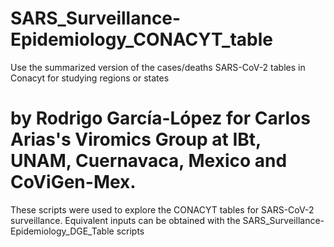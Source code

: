 # SARS_Surveillance-Epidemiology_CONACYT_table
Use the summarized version of the cases/deaths SARS-CoV-2  tables in Conacyt for studying regions or states
# by Rodrigo García-López for Carlos Arias's Viromics Group at IBt, UNAM, Cuernavaca, Mexico and CoViGen-Mex.
These scripts were used to explore the CONACYT tables for SARS-CoV-2 surveillance.
Equivalent inputs can be obtained with the SARS_Surveillance-Epidemiology_DGE_Table scripts

